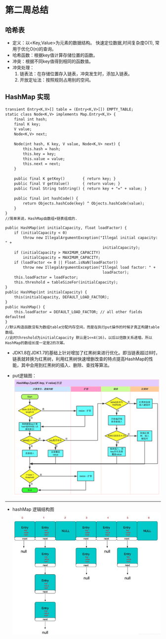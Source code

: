 # 第二周总结

## 哈希表

* 定义：以<Key,Value>为元素的数据结构。 快速定位数据,时间复杂度O(1), 常用于优化O(n)的查询。
* 哈希函数：根据key值计算存储位置的函数。
* 冲突：根据不同key值得到相同的函数值。
* 冲突处理：
  1. 链表法：在存储位置存入链表，冲突发生时，添加入链表。
  2. 开放定址法：按照规则占用别的空间。

## HashMap 实现

```节点
transient Entry<K,V>[] table = (Entry<K,V>[]) EMPTY_TABLE;
static class Node<K,V> implements Map.Entry<K,V> {
    final int hash;
    final K key;
    V value;
    Node<K,V> next;

    Node(int hash, K key, V value, Node<K,V> next) {
        this.hash = hash;
        this.key = key;
        this.value = value;
        this.next = next;
    }

    public final K getKey()        { return key; }
    public final V getValue()      { return value; }
    public final String toString() { return key + "=" + value; }

    public final int hashCode() {
        return Objects.hashCode(key) ^ Objects.hashCode(value);
    }
}
//简单来说，HashMap由数组+链表组成的.
```

```构造函数
public HashMap(int initialCapacity, float loadFactor) {
    if (initialCapacity < 0)
        throw new IllegalArgumentException("Illegal initial capacity: " +
                                            initialCapacity);
    if (initialCapacity > MAXIMUM_CAPACITY)
        initialCapacity = MAXIMUM_CAPACITY;
    if (loadFactor <= 0 || Float.isNaN(loadFactor))
        throw new IllegalArgumentException("Illegal load factor: " +
                                            loadFactor);
    this.loadFactor = loadFactor;
    this.threshold = tableSizeFor(initialCapacity);
}
public HashMap(int initialCapacity) {
    this(initialCapacity, DEFAULT_LOAD_FACTOR);
}
public HashMap() {
    this.loadFactor = DEFAULT_LOAD_FACTOR; // all other fields defaulted
}
//默认构造函数没有为数组table分配内存空间，而是在执行put操作的时候才真正构建table数组。
//此时threshold为initialCapacity 默认是1<<4(16)。以后以倍数关系递增。所以HashMap的数组长度一定是2的次幂。
```

* JDK1.8在JDK1.7的基础上针对增加了红黑树来进行优化。即当链表超过8时，链表就转换为红黑树，利用红黑树快速增删改查的特点提高HashMap的性能，其中会用到红黑树的插入、删除、查找等算法。

* put逻辑图：
!["put实现逻辑"](Images/hashmap-put.png)

----

* hashMap 逻辑结构图
!["hashMap 逻辑结构图"](Images/hashMap-node.jpg)
